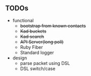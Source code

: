 ## TODOs
- functional
    - ~~bootstrap from known contacts~~
    - ~~Kad buckets~~
    - ~~Kad search~~
    - ~~API Server(long poll)~~
    - Ruby Fiber
    - Standard logger
- design
    - parse packet using DSL
    - DSL switch/case 